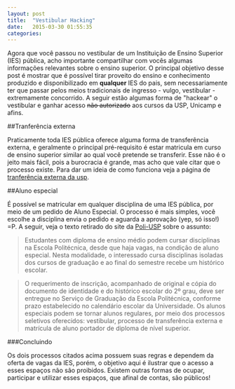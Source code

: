 ```yaml
---
layout: post
title:  "Vestibular Hacking"
date:   2015-03-30 01:55:35
categories: 
---
```


Agora que você passou no vestibular de um Instituição de Ensino Superior (IES) pública,
acho importante compartilhar com vocês algumas informações relevantes sobre o ensino superior.
O principal objetivo desse post é mostrar que é possível tirar proveito do ensino e conhecimento
produzido e disponibilizado em **qualquer** IES do pais, sem necessariamente ter que passar pelos
meios tradicionais de ingresso - vulgo, vestibular - extremamente concorrido. A seguir estão algumas
forma de "hackear" o vestibular e ganhar acesso <del>não autorizado</del> aos cursos da USP, Unicamp e afins.

##Tranferência externa

Praticamente toda IES pública oferece alguma forma de transferência externa, e geralmente o principal
pré-requisito é estar matricula em curso de ensino superior similar ao qual você pretende se transferir.
Esse não é o jeito mais fácil, pois a burocracia é grande, mas acho que vale citar que o processo existe.
Para dar um ideia de como funciona veja a página de [tranferência externa da usp][tf-usp].

##Aluno especial

É possível se matricular em qualquer disciplina de uma IES pública, por 
meio de um pedido de Aluno Especial. O processo é mais simples, você escolhe a disciplina envia o pedido e aguarda
a aprovação (yep, só isso!) =P. A seguir, veja o texto retirado do site da [Poli-USP][] sobre o assunto:

>Estudantes com diploma de ensino médio podem cursar disciplinas na Escola Politécnica, desde que haja vagas, na condição de aluno especial. Nesta modalidade, o interessado cursa disciplinas isoladas dos cursos de graduação e ao final do semestre recebe um histórico escolar.

>O requerimento de inscrição, acompanhado de original e cópia do documento de identidade e do histórico escolar do 2º grau, deve ser entregue no Serviço de Graduação da Escola Politécnica, conforme prazo estabelecido no calendário escolar da Universidade. Os alunos especiais podem se tornar alunos regulares, por meio dos processos seletivos oferecidos: vestibular, processo de transferência externa e matrícula de aluno portador de diploma de nível superior.

###Concluindo

Os dois processos citados acima possuem suas regras e dependem da oferta de vagas da IES, porém, o objetivo aqui é ilustrar
que o acesso a esses espaços não são proibidos. Existem outras formas de ocupar, participar e utilizar esses espaços, que
afinal de contas, são públicos!

[tf-usp]: http://www.prg.usp.br/?p=13754
[Poli-USP]: http://www.poli.usp.br/pt/ensino/graduacao/aluno-especial.html
